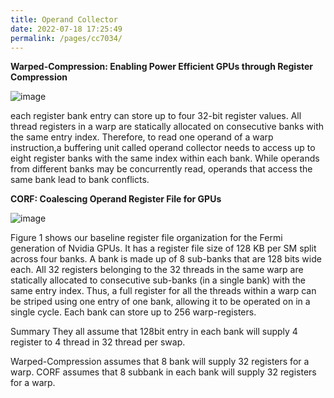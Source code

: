 ```yaml
---
title: Operand Collector
date: 2022-07-18 17:25:49
permalink: /pages/cc7034/
---
```

**Warped-Compression: Enabling Power Efficient GPUs through Register Compression**

![image](https://github.com/hitqshao/qishao-notes/assets/23403286/72e2176b-4fb6-4572-84f6-f1df11e3d724)

each register bank entry can store up to four 32-bit register values. All thread registers in a warp are statically allocated on consecutive banks with the same entry
index. Therefore, to read one operand of a warp instruction,a buffering unit called operand collector needs to access up to eight register banks with the same index within each bank.
While operands from different banks may be concurrently read, operands that access the same bank lead to bank conflicts.

**CORF: Coalescing Operand Register File for GPUs**

![image](https://github.com/hitqshao/qishao-notes/assets/23403286/eabad963-d079-4c52-abe2-a749274cee8c)

Figure 1 shows our baseline register file organization for the Fermi generation of Nvidia GPUs. It has a register file size of 128 KB per SM split across four banks. A bank is made up of 8 sub-banks that are 128 bits wide each. All 32 registers belonging to the 32 threads in the same warp are statically allocated to consecutive sub-banks (in a single bank) with the same entry index. Thus, a full register for all the threads within a warp can be striped using one entry of one bank, allowing it to be operated on in a single cycle. Each bank can store up to 256 warp-registers.

Summary
They all assume that 128bit entry in each bank will supply 4 register to 4 thread in 32 thread per swap.

Warped-Compression assumes that 8 bank will supply 32 registers for a warp.
CORF assumes that 8 subbank in each bank will supply 32 registers for a warp.
